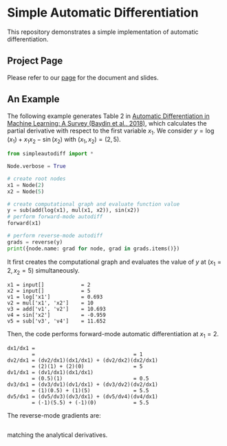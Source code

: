 # Simple Automatic Differentiation

This repository demonstrates a simple implementation of automatic differentiation.

## Project Page

Please refer to our [page](https://www.csie.ntu.edu.tw/~cjlin/papers/autodiff/) for the document and slides.

## An Example

The following example generates Table 2 in [Automatic Differentiation in Machine Learning: A Survey (Baydin et al., 2018)](https://www.jmlr.org/papers/volume18/17-468/17-468.pdf), which calculates the partial derivative with respect to the first variable $x_1$.
We consider $y=\log(x_1)+x_1x_2-\sin(x_2)$ with $(x_1,x_2)=(2,5)$.

```python
from simpleautodiff import *

Node.verbose = True

# create root nodes
x1 = Node(2)
x2 = Node(5)

# create computational graph and evaluate function value
y = sub(add(log(x1), mul(x1, x2)), sin(x2))
# perform forward-mode autodiff
forward(x1)

# perform reverse-mode autodiff
grads = reverse(y)
print({node.name: grad for node, grad in grads.items()})
```

It first creates the computational graph and evaluates the value of $y$ at $(x_1=2,x_2=5)$ simultaneously.

```
x1 = input[]            = 2
x2 = input[]            = 5
v1 = log['x1']          = 0.693
v2 = mul['x1', 'x2']    = 10
v3 = add['v1', 'v2']    = 10.693
v4 = sin['x2']          = -0.959
v5 = sub['v3', 'v4']    = 11.652
```

Then, the code performs forward-mode automatic differentiation at $x_1=2$.

```
dx1/dx1 =
        =                                = 1
dv2/dx1 = (dv2/dx1)(dx1/dx1) + (dv2/dx2)(dx2/dx1)
        = (2)(1) + (2)(0)                = 5
dv1/dx1 = (dv1/dx1)(dx1/dx1)
        = (0.5)(1)                       = 0.5
dv3/dx1 = (dv3/dv1)(dv1/dx1) + (dv3/dv2)(dv2/dx1)
        = (1)(0.5) + (1)(5)              = 5.5
dv5/dx1 = (dv5/dv3)(dv3/dx1) + (dv5/dv4)(dv4/dx1)
        = (-1)(5.5) + (-1)(0)            = 5.5
```

The reverse-mode gradients are:

```{'x1': 5.5, 'x2': 2 - cos(5)}

```

matching the analytical derivatives.
